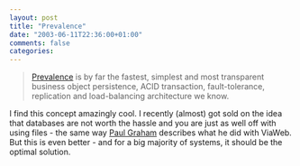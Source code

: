 ```yaml
---
layout: post
title: "Prevalence"
date: "2003-06-11T22:36:00+01:00"
comments: false
categories: 
---
```


<blockquote><a href="http://www.prevayler.org/">Prevalence</a> is by far the fastest, simplest and most transparent business object persistence, ACID transaction, fault-tolerance, replication and load-balancing architecture we know. </blockquote>
<p>I find this concept amazingly cool. I recently (almost) got sold on the idea that databases are not worth the hassle and you are just as well off with using files - the same way <a href="http://store.yahoo.com/paulgraham/faq.html">Paul Graham</a> describes what he did with ViaWeb. But this is even better - and for a big majority of systems, it should be the optimal solution. </p>

